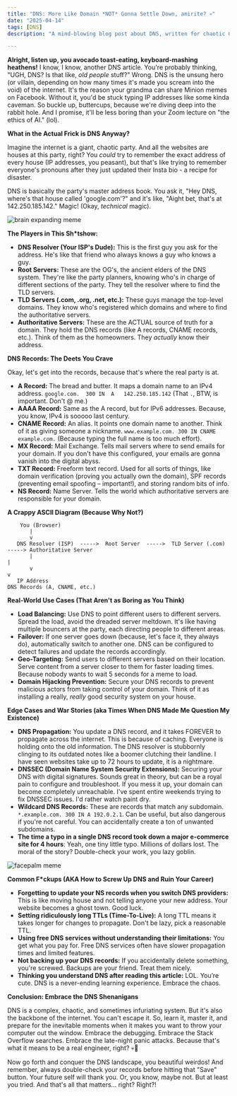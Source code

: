 ```yaml
---
title: "DNS: More Like Domain *NOT* Gonna Settle Down, amirite? 💀"
date: "2025-04-14"
tags: [DNS]
description: "A mind-blowing blog post about DNS, written for chaotic Gen Z engineers. Prepare to question everything you thought you knew...which, let's be honest, probably wasn't much."

---
```


**Alright, listen up, you avocado toast-eating, keyboard-mashing heathens!** I know, I know, another DNS article. You're probably thinking, "UGH, DNS? Is that like, *old people* stuff?" Wrong. DNS is the unsung hero (or villain, depending on how many times it's made you scream into the void) of the internet. It's the reason your grandma can share Minion memes on Facebook. Without it, you'd be stuck typing IP addresses like some kinda caveman. So buckle up, buttercups, because we're diving deep into the rabbit hole. And I promise, it'll be less boring than your Zoom lecture on "the ethics of AI." (lol).

**What in the Actual Frick is DNS Anyway?**

Imagine the internet is a giant, chaotic party. And all the websites are houses at this party, right? You *could* try to remember the exact address of every house (IP addresses, you peasant), but that's like trying to remember everyone's pronouns after they just updated their Insta bio - a recipe for disaster.

DNS is basically the party's master address book. You ask it, "Hey DNS, where's that house called 'google.com'?" and it's like, "Aight bet, that's at 142.250.185.142." Magic! (Okay, *technical* magic).

![brain expanding meme](https://i.kym-cdn.com/photos/images/newsfeed/001/836/493/7b0.jpg)

**The Players in This Sh*tshow:**

*   **DNS Resolver (Your ISP's Dude):** This is the first guy you ask for the address. He's like that friend who always knows a guy who knows a guy.
*   **Root Servers:** These are the OG's, the ancient elders of the DNS system. They're like the party planners, knowing who's in charge of different sections of the party. They tell the resolver where to find the TLD servers.
*   **TLD Servers (.com, .org, .net, etc.):** These guys manage the top-level domains. They know who's registered which domains and where to find the authoritative servers.
*   **Authoritative Servers:** These are the ACTUAL source of truth for a domain. They hold the DNS records (like A records, CNAME records, etc.). Think of them as the homeowners. They *actually* know their address.

**DNS Records: The Deets You Crave**

Okay, let's get into the records, because that's where the real party is at.

*   **A Record:** The bread and butter. It maps a domain name to an IPv4 address. `google.com.  300 IN  A   142.250.185.142` (That `.`, BTW, is important. Don't @ me.)
*   **AAAA Record:** Same as the A record, but for IPv6 addresses. Because, you know, IPv4 is sooooo last century.
*   **CNAME Record:** An alias. It points one domain name to another. Think of it as giving someone a nickname. `www.example.com. 300 IN CNAME example.com.` (Because typing the full name is too much effort).
*   **MX Record:** Mail Exchange. Tells mail servers where to send emails for your domain. If you don't have this configured, your emails are gonna vanish into the digital abyss.
*   **TXT Record:** Freeform text record. Used for all sorts of things, like domain verification (proving you actually own the domain), SPF records (preventing email spoofing – important!), and storing random bits of info.
*   **NS Record:** Name Server. Tells the world which authoritative servers are responsible for your domain.

**A Crappy ASCII Diagram (Because Why Not?)**

```
    You (Browser)
       |
       v
   DNS Resolver (ISP)  ----->  Root Server  ----->  TLD Server (.com)  -----> Authoritative Server
       |                                                                             |
       v                                                                             v
   IP Address                                                             DNS Records (A, CNAME, etc.)
```

**Real-World Use Cases (That Aren't as Boring as You Think)**

*   **Load Balancing:** Use DNS to point different users to different servers. Spread the load, avoid the dreaded server meltdown. It's like having multiple bouncers at the party, each directing people to different areas.
*   **Failover:** If one server goes down (because, let's face it, they always do), automatically switch to another one. DNS can be configured to detect failures and update the records accordingly.
*   **Geo-Targeting:** Send users to different servers based on their location. Serve content from a server closer to them for faster loading times. Because nobody wants to wait 5 seconds for a meme to load.
*   **Domain Hijacking Prevention:** Secure your DNS records to prevent malicious actors from taking control of your domain. Think of it as installing a really, *really* good security system on your house.

**Edge Cases and War Stories (aka Times When DNS Made Me Question My Existence)**

*   **DNS Propagation:** You update a DNS record, and it takes FOREVER to propagate across the internet. This is because of caching. Everyone is holding onto the old information. The DNS resolver is stubbornly clinging to its outdated notes like a boomer clutching their landline. I have seen websites take up to 72 hours to update, it is a nightmare.
*   **DNSSEC (Domain Name System Security Extensions):** Securing your DNS with digital signatures. Sounds great in theory, but can be a royal pain to configure and troubleshoot. If you mess it up, your domain can become completely unreachable. I've spent entire weekends trying to fix DNSSEC issues. I'd rather watch paint dry.
*   **Wildcard DNS Records:** These are records that match any subdomain. `*.example.com. 300 IN A 192.0.2.1`. Can be useful, but also dangerous if you're not careful. You can accidentally create a ton of unwanted subdomains.
*   **The time a typo in a single DNS record took down a major e-commerce site for 4 hours**: Yeah, one tiny little typo. Millions of dollars lost. The moral of the story? Double-check your work, you lazy goblin.

![facepalm meme](https://i.imgflip.com/30j093.jpg)

**Common F*ckups (AKA How to Screw Up DNS and Ruin Your Career)**

*   **Forgetting to update your NS records when you switch DNS providers:** This is like moving house and not telling anyone your new address. Your website becomes a ghost town. Good luck.
*   **Setting ridiculously long TTLs (Time-To-Live):** A long TTL means it takes longer for changes to propagate. Don't be lazy, pick a reasonable TTL.
*   **Using free DNS services without understanding their limitations:** You get what you pay for. Free DNS services often have slower propagation times and limited features.
*   **Not backing up your DNS records:** If you accidentally delete something, you're screwed. Backups are your friend. Treat them nicely.
*   **Thinking you understand DNS after reading this article:** LOL. You’re cute. DNS is a never-ending learning experience. Embrace the chaos.

**Conclusion: Embrace the DNS Shenanigans**

DNS is a complex, chaotic, and sometimes infuriating system. But it's also the backbone of the internet. You can't escape it. So, learn it, master it, and prepare for the inevitable moments when it makes you want to throw your computer out the window. Embrace the debugging. Embrace the Stack Overflow searches. Embrace the late-night panic attacks. Because that's what it means to be a real engineer, right? 💀🙏

Now go forth and conquer the DNS landscape, you beautiful weirdos! And remember, always double-check your records before hitting that "Save" button. Your future self will thank you. Or, you know, maybe not. But at least you tried. And that's all that matters... right? Right?!
